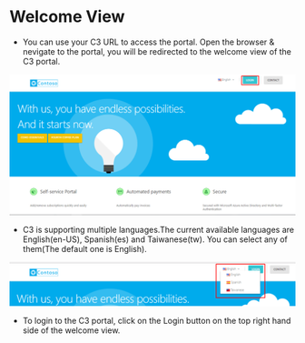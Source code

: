 
# Welcome View  
* You can use your C3 URL to access the portal. Open the browser & nevigate to the portal, you will be redirected to the welcome view of the C3 portal.
<img src="/images/Welcome-View.png">  

* C3 is supporting multiple languages.The current available languages are English(en-US), Spanish(es) and Taiwanese(tw). You can select any of them(The default one is English).  
<img src="/images/SupportedLanguages.png">  

* To login to the C3 portal, click on the Login button on the top right hand side of the welcome view.




